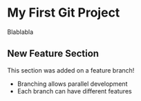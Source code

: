 # My First Git Project
Blablabla
## New Feature Section
This section was added on a feature branch!
- Branching allows parallel development
- Each branch can have different features
